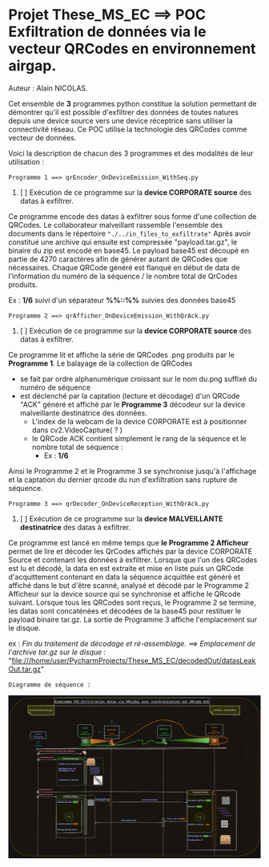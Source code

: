 # Projet These_MS_EC ==> POC Exfiltration de données via le vecteur QRCodes en environnement airgap.
Auteur : Alain NICOLAS.

Cet ensemble de **3** programmes python constitue la solution permettant de démontrer qu'il est possible d'exfiltrer
des données de toutes natures depuis une device source vers une device réceptrice sans utiliser la connectivité réseau.
Ce POC utilise la technologie des QRCodes comme vecteur de données.

Voici la description de chacun des 3 programmes et des modalités de leur utilisation :

    Programme 1 ==> qrEncoder_OnDeviceEmission_WithSeq.py


1. [ ] Exécution de ce programme sur la **device CORPORATE source** des datas à exfiltrer.

Ce programme encode des datas à exfiltrer sous forme d'une collection de QRCodes.
Le collaborateur malveillant rassemble l'ensemble des documents dans le répertoire `"./../in_files_to_exfiltrate"`
Après avoir constitué une archive qui ensuite est compressée "payload.tar.gz", le binaire
du zip est encodé en base45. Le payload base45 est découpé en partie de 4270 caractères afin de générer
autant de QRCodes que nécessaires. 
Chaque QRCode généré est flanqué en début de data de l'information du numéro de la séquence / le nombre total
de QrCodes produits.

Ex : **1/6** suivi d'un séparateur **%%::%%** suivies des données base45

    Programme 2 ==> qrAfficher_OnDeviceEmission_WithQrAck.py


1. [ ] Exécution de ce programme sur la **device CORPORATE source** des datas à exfiltrer.

Ce programme lit et affiche la série de QRCodes .png produits par le **Programme 1**.
Le balayage de la collection de QRCodes 
* se fait par ordre alphanumérique croissant sur le nom du.png suffixé 
du numéro de séquence 
* est déclenché par la captation (lecture et décodage) d'un QRCode "ACK" généré et affiché
par le **Programme 3** décodeur sur la device malveillante destinatrice des données.
  * L'index de la webcam de la device CORPORATE est à positionner dans cv2.VideoCapture( ? )
  * le QRCode ACK contient simplement le rang de la séquence et le nombre total de séquence : 
    * Ex : **1/6**

Ainsi le Programme 2 et le Programme 3 se synchronise jusqu'à l'affichage et la captation 
du dernier qrcode du run d'exfiltration sans rupture de séquence.

    Programme 3 ==> qrDecoder_OnDeviceReception_WithQrAck.py

1. [ ] Exécution de ce programme sur la **device MALVEILLANTE destinatrice** des datas à exfiltrer.

Ce programme est lancé en même temps que **le Programme 2 Afficheur** permet de lire et décoder les QrCodes 
affichés par la device CORPORATE Source et contenant les données à exfiltrer.
Lorsque que l'un des QRCodes est lu et décodé, la data en est extraite et mise en liste puis
un QRCode d'acquittement contenant en data la séquence acquittée est généré et affiché
dans le but d'être scanné, analysé et décodé par le Programme 2 Afficheur sur la device source 
qui se synchronise et affiche le QRcode suivant.
Lorsque tous les QRCodes sont reçus, le Programme 2 se termine, les datas sont concaténées et décodées de la base45 pour
restituer le payload binaire tar.gz.
La sortie de Programme 3 affiche l'emplacement sur le disque.

ex : 
_Fin du traitement de décodage et ré-assemblage.
==> Emplacement de l'archive tar.gz sur le disque :_ 
"[file:///home/user/PycharmProjects/These_MS_EC/decodedOut/datasLeakOut.tar.gz]()"

    Diagramme de séquence :
![exfiltrationDataPOCPres.jpg](in_files_to_exfiltrate%2FexfiltrationDataPOCPres.jpg)
[ ]()
